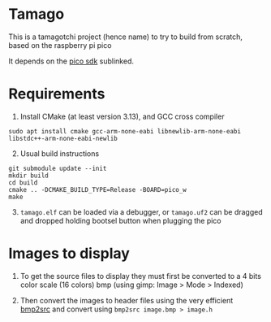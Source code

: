 # Tamago

This is a tamagotchi project (hence name) to try to build from scratch, based on the raspberry pi pico

It depends on the [pico sdk](https://github.com/raspberrypi/pico-sdk/) sublinked.

# Requirements
 1. Install CMake (at least version 3.13), and GCC cross compiler
   ```
   sudo apt install cmake gcc-arm-none-eabi libnewlib-arm-none-eabi libstdc++-arm-none-eabi-newlib
   ```
 2. Usual build instructions
   ```
   git submodule update --init
   mkdir build
   cd build
   cmake .. -DCMAKE_BUILD_TYPE=Release -BOARD=pico_w
   make
   ```
 3. `tamago.elf` can be loaded via a debugger, or `tamago.uf2` can be dragged and dropped holding bootsel button when plugging the pico

# Images to display

  1. To get the source files to display they must first be converted to a 4 bits color scale (16 colors) bmp (using gimp: Image > Mode > Indexed)

  2. Then convert the images to header files using the very efficient [bmp2src](https://github.com/cbm80amiga/bmp2src/) and convert using
    ```
    bmp2src image.bmp > image.h
    ```